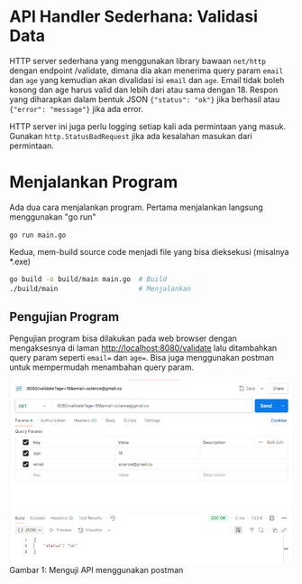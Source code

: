 # API Handler Sederhana: Validasi Data

HTTP server sederhana yang menggunakan library bawaan `net/http` dengan endpoint /validate, dimana dia akan menerima query param `email` dan `age` yang kemudian akan divalidasi isi `email` dan `age`. Email tidak boleh kosong dan age harus valid dan lebih dari atau sama dengan 18. Respon yang diharapkan dalam bentuk JSON `{"status": "ok"}` jika berhasil atau `{"error": "message"}` jika ada error.

HTTP server ini juga perlu logging setiap kali ada permintaan yang masuk. Gunakan `http.StatusBadRequest` jika ada kesalahan masukan dari permintaan.

# Menjalankan Program

Ada dua cara menjalankan program. Pertama menjalankan langsung menggunakan "go run"

`go run main.go`

Kedua, mem-build source code menjadi file yang bisa dieksekusi (misalnya \*.exe)

```bash
go build -o build/main main.go  # Build
./build/main                    # Menjalankan
```

## Pengujian Program

Pengujian program bisa dilakukan pada web browser dengan mengaksesnya di laman [http://localhost:8080/validate](http://localhost:8080/validate) lalu ditambahkan query param seperti `email=` dan `age=`. Bisa juga menggunakan postman untuk mempermudah menambahan query param.

![1752482236955](image/README/1752482236955.png)
Gambar 1: Menguji API menggunakan postman
